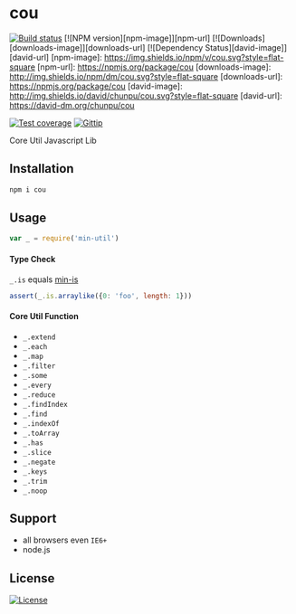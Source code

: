 cou
===

[![Build status][travis-image]][travis-url]
[![NPM version][npm-image]][npm-url]
[![Downloads][downloads-image]][downloads-url]
[![Dependency Status][david-image]][david-url]
[npm-image]: https://img.shields.io/npm/v/cou.svg?style=flat-square
[npm-url]: https://npmjs.org/package/cou
[downloads-image]: http://img.shields.io/npm/dm/cou.svg?style=flat-square
[downloads-url]: https://npmjs.org/package/cou
[david-image]: http://img.shields.io/david/chunpu/cou.svg?style=flat-square
[david-url]: https://david-dm.org/chunpu/cou

[![Test coverage][coveralls-image]][coveralls-url]
[![Gittip][gittip-image]][gittip-url]

Core Util Javascript Lib

Installation
---

```sh
npm i cou
```

Usage
---

```js
var _ = require('min-util')
```

#### Type Check

`_.is` equals [min-is](https://github.com/chunpu/min-is)

```js
assert(_.is.arraylike({0: 'foo', length: 1}))
```

#### Core Util Function

- `_.extend`
- `_.each`
- `_.map`
- `_.filter`
- `_.some`
- `_.every`
- `_.reduce`
- `_.findIndex`
- `_.find`
- `_.indexOf`
- `_.toArray`
- `_.has`
- `_.slice`
- `_.negate`
- `_.keys`
- `_.trim`
- `_.noop`


Support
---

- all browsers even `IE6+`
- node.js

License
---

[![License][license-image]][license-url]

[travis-image]: https://img.shields.io/travis/chunpu/cou.svg?style=flat-square
[travis-url]: https://travis-ci.org/chunpu/cou
[coveralls-image]: https://img.shields.io/coveralls/chunpu/cou/gh-pages.svg?style=flat-square
[coveralls-url]: https://coveralls.io/r/chunpu/cou
[gittip-image]: https://img.shields.io/gittip/chunpu.svg?style=flat-square
[gittip-url]: https://www.gittip.com/chunpu/
[license-image]: http://img.shields.io/npm/l/cou.svg?style=flat-square
[license-url]: #
